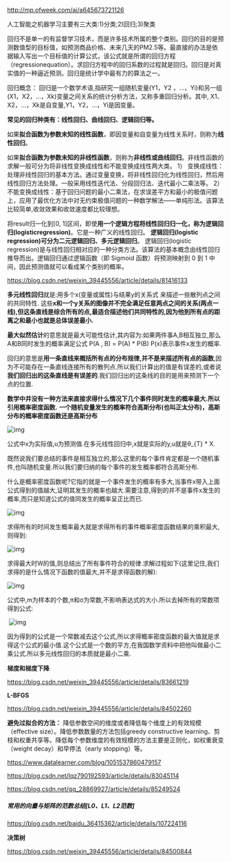 http://mp.ofweek.com/ai/a645673721126

人工智能之机器学习主要有三大类:1)分类;2)回归;3)聚类



回归不是单一的有监督学习技术，而是许多技术所属的整个类别。回归的目的是预测数值型的目标值，如预测商品价格、未来几天的PM2.5等。最直接的办法是依据输入写出一个目标值的计算公式，该公式就是所谓的回归方程（regressionequation）。求回归方程中的回归系数的过程就是回归。回归是对真实值的一种逼近预测。回归是统计学中最有力的算法之一。



回归概念：  回归是一个数学术语,指研究一组随机变量(Y1，Y2 ，…，Yi)和另一组(X1，X2，…，Xk)变量之间关系的统计分析方法，又称多重回归分析。其中, X1、X2，…，Xk是自变量,Y1，Y2，…，Yi是因变量。



**常见的回归种类有：线性回归、曲线回归、逻辑回归等。**

如果**拟合函数为参数未知的线性函数**，即因变量和自变量为线性关系时，则称为**线性回归**。

如果**拟合函数为参数未知的非线性函数**，则称为**非线性或曲线回归**。非线性函数的求解一般可分为将非线性变换成线性和不能变换成线性两大类。
 1） 变换成线性：处理非线性回归的基本方法。通过变量变换，将非线性回归化为线性回归，然后用线性回归方法处理。一般采用线性迭代法、分段回归法、迭代最小二乘法等。
 2）不能变换成线性：基于回归问题的最小二乘法，在求误差平方和最小的极值问题上，应用了最优化方法中对无约束极值问题的一种数学解法——单纯形法。该算法比较简单,收敛效果和收敛速度都比较理想。

将result归一化到[0, 1]区间，即使**用一个逻辑方程将线性回归归一化，称为逻辑回归(logisticregression)**。它是一种广义的线性回归。
 **逻辑回归(logistic regression)可分为二元逻辑回归、多元逻辑回归**。
 逻辑回归(logistic regression)是与线性回归相对应的一种分类方法。该算法的基本概念由线性回归推导而出。逻辑回归通过逻辑函数（即 Sigmoid 函数）将预测映射到 0 到 1 中间，因此预测值就可以看成某个类别的概率。



https://blog.csdn.net/weixin_39445556/article/details/81416133

**多元线性回归**就是:用多个x(变量或属性)与结果y的关系式 来描述一些散列点之间的共同特性.
 这些**x和一个y关系的图像并不完全满足任意两点之间的关系(两点一线),但这条直线是综合所有的点,最适合描述他们共同特性的,因为他到所有点的距离之和最小也就是总体误差最小.**

**最大似然估计**的意思就是最大可能性估计,其内容为:如果两件事A,B相互独立,那么A和B同时发生的概率满足公式                P(A , B) = P(A) * P(B)          P(x)表示事件x发生的概率.

回归的意思是**用一条直线来概括所有点的分布规律,并不是来描述所有点的函数**,因为不可能存在一条直线连接所有的散列点.所以我们计算出的值是有误差的,或者说**我们回归出的这条直线是有误差的**.我们回归出的这条线的目的是用来预测下一个点的位置.

**数学中并没有一种方法来直接求得什么情况下几个事件同时发生的概率最大.所以引用概率密度函数.**
**一个随机变量发生的概率符合高斯分布(也叫正太分布)，高斯分布的概率密度函数还是高斯分布**

 ![img](https://img-blog.csdn.net/20180806200221895?watermark/2/text/aHR0cHM6Ly9ibG9nLmNzZG4ubmV0L3dlaXhpbl8zOTQ0NTU1Ng==/font/5a6L5L2T/fontsize/400/fill/I0JBQkFCMA==/dissolve/70) 

公式中x为实际值,u为预测值.在多元线性回归中,x就是实际的y,u就是θ_{T} * X.

 既然说我们要总结的事件是相互独立的,那么这里的每个事件肯定都是一个随机事件,也叫随机变量.所以我们要归纳的每个事件的发生概率都符合高斯分布.

什么是概率密度函数呢?它指的就是一个事件发生的概率有多大,当事件x带入上面公式得到的值越大,证明其发生的概率也越大.需要注意,得到的并不是事件x发生的概率,而只是知道公式的值同发生的概率呈正比而已.

 ![img](https://img-blog.csdn.net/20180806201332904?watermark/2/text/aHR0cHM6Ly9ibG9nLmNzZG4ubmV0L3dlaXhpbl8zOTQ0NTU1Ng==/font/5a6L5L2T/fontsize/400/fill/I0JBQkFCMA==/dissolve/70) 

求得所有的时间发生概率最大就是求得所有的事件概率密度函数结果的乘积最大,则得到:

 ![img](https://img-blog.csdn.net/20180806201603858?watermark/2/text/aHR0cHM6Ly9ibG9nLmNzZG4ubmV0L3dlaXhpbl8zOTQ0NTU1Ng==/font/5a6L5L2T/fontsize/400/fill/I0JBQkFCMA==/dissolve/70) 

求得最大时W的值,则总结出了所有事件符合的规律.求解过程如下(这里记住,我们求得的是什么情况下函数的值最大,并不是求得函数的解):

 ![img](https://img-blog.csdn.net/20180806201922886?watermark/2/text/aHR0cHM6Ly9ibG9nLmNzZG4ubmV0L3dlaXhpbl8zOTQ0NTU1Ng==/font/5a6L5L2T/fontsize/400/fill/I0JBQkFCMA==/dissolve/70) 

公式中,m为样本的个数,π和σ为常数,不影响表达式的大小.所以去掉所有的常数项得到公式:     

​         ![img](https://img-blog.csdn.net/20180806202139182?watermark/2/text/aHR0cHM6Ly9ibG9nLmNzZG4ubmV0L3dlaXhpbl8zOTQ0NTU1Ng==/font/5a6L5L2T/fontsize/400/fill/I0JBQkFCMA==/dissolve/70)              

因为得到的公式是一个常数减去这个公式,所以求得概率密度函数的最大值就是求得这个公式的最小值.这个公式是一个数的平方,在我国数学资料中把他叫做最小二乘公式.所以多元线性回归的本质就是最小二乘.



**梯度和梯度下降**

https://blog.csdn.net/weixin_39445556/article/details/83661219

**L-BFGS**

https://blog.csdn.net/weixin_39445556/article/details/84502260

**避免过拟合的方法：** 降低参数空间的维度或者降低每个维度上的有效规模（effective size）。降低参数数量的方法包括greedy constructive learning、剪枝和权重共享等。降低每个参数维度的有效规模的方法主要是正则化，如权重衰变（weight decay）和早停法（early stopping）等。

 https://www.datalearner.com/blog/1051537860479157 

 https://blog.csdn.net/lqz790192593/article/details/83045114 

 https://blog.csdn.net/qq_28869927/article/details/85249524 

##### 常用的向量与矩阵的范数总结[L0、L1、L2范数]

 https://blog.csdn.net/baidu_36415362/article/details/107224116 

**决策树**

https://blog.csdn.net/weixin_39445556/article/details/84500844 